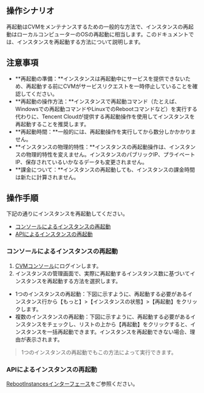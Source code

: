 ## 操作シナリオ

再起動はCVMをメンテナンスするための一般的な方法で、インスタンスの再起動はローカルコンピューターのOSの再起動に相当します。このドキュメントでは、インスタンスを再起動する方法について説明します。

## 注意事項
 - **再起動の準備：**インスタンスは再起動中にサービスを提供できないため、再起動する前にCVMがサービスリクエストを一時停止していることを確認してください。
 - **再起動の操作方法：**インスタンスで再起動コマンド（たとえば、Windowsでの再起動コマンドやLinuxでのRebootコマンドなど）を実行する代わりに、Tencent Cloudが提供する再起動操作を使用してインスタンスを再起動することを推奨します。
 - **再起動時間：**一般的には、再起動操作を実行してから数分しかかかりません。
 - **インスタンスの物理的特性：**インスタンスの再起動操作は、インスタンスの物理的特性を変えません。インスタンスのパブリックIP、プライベートIP、保存されているいかなるデータも変更されません。
 - **課金について：**インスタンスの再起動しても、インスタンスの課金時間は新たに計算されません。

## 操作手順

下記の通りにインスタンスを再起動してください。
- [コンソールによるインスタンスの再起動](#consoleRestart)
- [APIによるインスタンスの再起動](#apiRestart)

<span id="consoleRestart"></span>
### コンソールによるインスタンスの再起動

1. [CVMコンソール](https://console.cloud.tencent.com/cvm/)にログインします。
2. インスタンスの管理画面で、実際に再起動するインスタンス数に基づいてインスタンスを再起動する方法を選択します。
 - 1つのインスタンスの再起動：下図に示すように、再起動する必要があるインスタンス行から【もっと】>【インスタンスの状態】>【再起動】をクリックします。
 - 複数のインスタンスの再起動：下図に示すように、再起動する必要があるインスタンスをチェックし、リストの上から【再起動】をクリックすると、インスタンスを一括再起動できます。インスタンスを再起動できない場合、理由が表示されます。
> 1つのインスタンスの再起動でもこの方法によって実行できます。

<span id="apiRestart"></span>
### APIによるインスタンスの再起動
[RebootInstancesインターフェース](https://cloud.tencent.com/document/api/213/15742)をご参照ください。